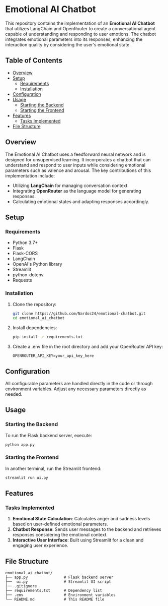 # Emotional AI Chatbot

This repository contains the implementation of an **Emotional AI Chatbot** that utilizes LangChain and OpenRouter to create a conversational agent capable of understanding and responding to user emotions. The chatbot integrates emotional parameters into its responses, enhancing the interaction quality by considering the user's emotional state.

## Table of Contents

- [Overview](#overview)
- [Setup](#setup)
  - [Requirements](#requirements)
  - [Installation](#installation)
- [Configuration](#configuration)
- [Usage](#usage)
  - [Starting the Backend](#starting-the-backend)
  - [Starting the Frontend](#starting-the-frontend)
- [Features](#features)
  - [Tasks Implemented](#tasks-implemented)
- [File Structure](#file-structure)


## Overview

The Emotional AI Chatbot uses a feedforward neural network and is designed for unsupervised learning. It incorporates a chatbot that can understand and respond to user inputs while considering emotional parameters such as valence and arousal. The key contributions of this implementation include:

- Utilizing **LangChain** for managing conversation context.
- Integrating **OpenRouter** as the language model for generating responses.
- Calculating emotional states and adapting responses accordingly.

## Setup

### Requirements

- Python 3.7+
- Flask
- Flask-CORS
- LangChain
- OpenAI's Python library
- Streamlit
- python-dotenv
- Requests

### Installation

1. Clone the repository:
   ```bash
   git clone https://github.com/Nardos24/emotional-chatbot.git
   cd emotional_ai_chatbot
   ```

2. Install dependencies:
   ```bash
   pip install -r requirements.txt
   ```

3. Create a .env file in the root directory and add your OpenRouter API key:
   ```plaintext
   OPENROUTER_API_KEY=your_api_key_here
   ```

## Configuration

All configurable parameters are handled directly in the code or through environment variables. Adjust any necessary parameters directly as needed.

## Usage

### Starting the Backend
To run the Flask backend server, execute:
```bash
python app.py
```

### Starting the Frontend
In another terminal, run the Streamlit frontend:
```bash
streamlit run ui.py
```

## Features

### Tasks Implemented

1. **Emotional State Calculation**: Calculates anger and sadness levels based on user-defined emotional parameters.
2. **Chatbot Response**: Sends user messages to the backend and retrieves responses considering the emotional context.
3. **Interactive User Interface**: Built using Streamlit for a clean and engaging user experience.

## File Structure

```
emotional_ai_chatbot/
├── app.py                # Flask backend server
├──  ui.py                # Streamlit UI script
│── .gitignore            
├── requirements.txt      # Dependency list
├── .env                  # Environment variables
└── README.md             # This README file
```

